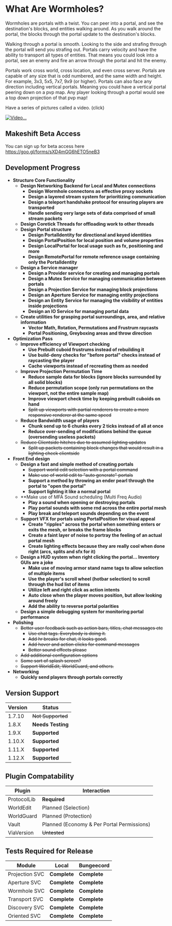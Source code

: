 # What Are Wormholes?
Wormholes are portals with a twist. You can peer into a portal, and see the destination's blocks, and entities walking around. As you walk around the portal, the blocks through the portal update to the destination's blocks. 

Walking through a portal is smooth. Looking to the side and strafing through the portal will send you strafing out. Portals carry velocity and have the ability to transport all types of entities. That means you could look into a portal, see an enemy and fire an arrow through the portal and hit the enemy. 

Portals work cross world, cross location, and even cross server. Portals are capable of any size that is odd numbered, and the same width and height. For example, 3x3, 5x5, 7x7, 9x9 (or higher). Portals can also face any direction including vertical portals. Meaning you could have a vertical portal peering down on a pvp map. Any player looking through a portal would see a top down projection of that pvp map!

Have a series of pictures called a video. (click)

[![Video...](https://img.youtube.com/vi/pR23FDMmbr4/0.jpg)](https://www.youtube.com/watch?v=pR23FDMmbr4)

## Makeshift Beta Access
You can sign up for beta access here https://goo.gl/forms/sXD4mGG6hETO5neB3

## Development Progress
* **Structure Core Functionality**
  * **Design Networking Backend for Local and Mutex connections**
    * **Design Wormhole connectons as effective proxy sockets**
    * **Design a layered stream system for prioritizing communication**
    * **Design a teleport handshake protocol for ensuring players are transported**
    * **Handle sending very large sets of data comprised of small stream packets**
  * **Design Coretick Threads for offloading work to other threads**
  * **Design Portal structure**
    * **Design PortalIdentity for directional and keyed identities**
    * **Design PortalPosition for local position and volume properties**
    * **Design LocalPortal for local usage such as fx, positioning and more**
    * **Design RemotePortal for remote reference usage containing only the PortalIdentity**
  * **Design a Service manager**
    * **Design a Provider service for creating and managing portals**
    * **Design a Mutex Service for managing communication between portals**
    * **Design a Projection Service for managing block projections**
    * **Design an Aperture Service for managing entity projections**
    * **Design an Entity Service for managing the visibility of entities inside projections**
    * **Design an IO Service for managing portal data**
  * **Create utilities for grasping portal surroundings, area, and relative information**
    * **Vector Math, Rotation, Permutations and Frustrum raycasts**
    * **Portal Positioning, Greyboxing areas and throw direction**
* **Optimization Pass**
  * **Improve efficiency of Viewport checking**
    * **Use Prebuilt cuboid frustrums instead of rebuilding it**
    * **Use build-deny checks for "before portal" checks instead of raycasting the player**
    * **Cache viewports instead of recreating them as needed**
  * **Improve Projection Permutation Time**
    * **Reduce sample data for blocks (ignore blocks surrounded by all solid blocks)**
    * **Reduce permutation scope (only run permutations on the viewport, not the entire sample map)**
    * **Improve viewport check time by keeping prebuilt cuboids on hand**
    * ~~Split up viewports with partial renderers to create a more responsive renderer at the same speed~~
  * **Reduce Bandwidth usage of players**
    * **Chunk send up to 6 chunks every 2 ticks instead of all at once**
    * **Reduce over-sending of modifications behind the queue (oversending useless packets)**
  * ~~Reduce Clientside hitches due to assumed lighting updates~~
    * ~~Split up packets containing block changes that would result in a lighting check clientside~~
* **Front End design**
  * **Design a fast and simple method of creating portals**
    * ~~Support world edit selection with a portal command~~
    * ~~Make use of world edit to "auto generate" portals~~
    * **Support a method by throwing an ender pearl through the portal to "open the portal"**
    * **Support lighting it like a normal portal**
  * **Make use of MFA Sound scheduling (Multi Freq Audio)
    * **Play a sound when opening or destroying portals**
    * **Play portal sounds with some rnd across the entire portal mesh**
    * **Play break and teleport sounds depending on the event**
  * **Support VFX for portals using PortalPosition for visual appeal**
    * **Create "ripples" across the portal when something enters or exits the mesh, or breaks the frame blocks**
    * **Create a faint layer of noise to portray the feeling of an actual portal mesh**
    * **Create lighting effects because they are really cool when done right (arcs, splits and sfx for it)**
  * **Design a HUD system when right clicking the portal... Inventory GUIs are a joke**
    * **Make use of moving armor stand name tags to allow selection of multiple items**
    * **Use the player's scroll wheel (hotbar selection) to scroll through the hud list of items**
    * **Utilize left and right click as action intents**
    * **Auto close when the player moves position, but allow looking around freely**
    * **Add the ability to reverse portal polarities**
  * **Design a simple debugging system for monitoring portal performance**
* **Polishing**
  * ~~Better user feedback such as action bars, titles, chat messages etc~~
    * ~~Use chat tags. Everybody is doing it.~~
    * ~~Add hr breaks for chat, it looks good.~~
    * ~~Add hover and action clicks for command messages~~
    * ~~Better sound effects please~~
  * ~~Add additional configuration options~~
  * ~~Some sort of splash screen?~~
  * ~~Support WorldEdit, WorldGuard, and others.~~
* **Networking**
  * **Quickly send players through portals correctly**
  
## Version Support
| Version | Status    |
|---------|-----------|
| 1.7.10  | ~~Not Supported~~   |
| 1.8.X   | **Needs Testing**   |
| 1.9.X   | **Supported** |
| 1.10.X  | **Supported**   |
| 1.11.X  | **Supported**   |
| 1.12.X  | **Supported**   |

## Plugin Compatability
| Plugin      | Interaction                                |
|-------------|--------------------------------------------|
| ProtocolLib | **Required**                                   |
| WorldEdit   | Planned (Selection)                        |
| WorldGuard  | Planned (Protection)                       |
| Vault       | Planned (Economy & Per Portal Permissions) |
| ViaVersion  | ~~Untested~~                                   |

## Tests Required for Release
| Module         | Local         | Bungeecord   |
|----------------|---------------|--------------|
| Projection SVC | **Complete** | **Complete** |
| Aperture SVC   | **Complete** | **Complete** |
| Wormhole SVC   | **Complete** | **Complete** |
| Transport SVC  | **Complete**  | **Complete** |
| Discovery SVC  | **Complete** | **Complete** |
| Oriented SVC   | **Complete** | **Complete** |
